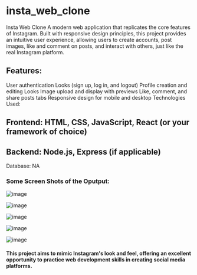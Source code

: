 # insta_web_clone
 Insta Web Clone  A modern web application that replicates the core features of Instagram. Built with responsive design principles, this project provides an intuitive user experience, allowing users to create accounts, post images, like and comment on posts, and interact with others, just like the real Instagram platform.

## Features:

User authentication Looks (sign up, log in, and logout)
Profile creation and editing Looks
Image upload and display with previews 
Like, comment, and share posts tabs
Responsive design for mobile and desktop
Technologies Used:

## Frontend: HTML, CSS, JavaScript, React (or your framework of choice)
## Backend: Node.js, Express (if applicable)
Database: NA

### Some Screen Shots of the Oputput:

![image](https://github.com/user-attachments/assets/123917f0-6439-48b9-a1ce-7f9cfb86a458)

![image](https://github.com/user-attachments/assets/052ca427-d157-4f1a-82b3-839d0df06b4a)

![image](https://github.com/user-attachments/assets/25d882f9-c9b0-4a85-9a11-c8c34dc38339)

![image](https://github.com/user-attachments/assets/c169e603-5cd3-4fa3-9480-56db05a4bde6)

![image](https://github.com/user-attachments/assets/715c1cfe-a79d-44c4-a5e4-e6f5ac8a3229)

#### This project aims to mimic Instagram's look and feel, offering an excellent opportunity to practice web development skills in creating social media platforms.
